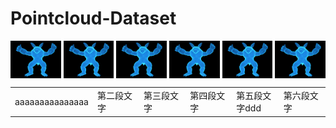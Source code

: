 # Pointcloud-Dataset
<div style="display: flex; justify-content: space-between; align-items: center; flex-wrap: wrap;">

<img src="https://github.com/LixiangZhao98/asset/blob/master/Project/PointCloud-Visualization-Tool/pic/Armadillo_ply.png" alt="Image 1" style="width: 16%;"/>
<img src="https://github.com/LixiangZhao98/asset/blob/master/Project/PointCloud-Visualization-Tool/pic/Armadillo_ply.png" alt="Image 2" style="width: 16%;"/>
<img src="https://github.com/LixiangZhao98/asset/blob/master/Project/PointCloud-Visualization-Tool/pic/Armadillo_ply.png" alt="Image 3" style="width: 16%;"/>
<img src="https://github.com/LixiangZhao98/asset/blob/master/Project/PointCloud-Visualization-Tool/pic/Armadillo_ply.png" alt="Image 4" style="width: 16%;"/>
<img src="https://github.com/LixiangZhao98/asset/blob/master/Project/PointCloud-Visualization-Tool/pic/Armadillo_ply.png" alt="Image 5" style="width: 16%;"/>
<img src="https://github.com/LixiangZhao98/asset/blob/master/Project/PointCloud-Visualization-Tool/pic/Armadillo_ply.png" alt="Image 6" style="width: 16%;"/>

<table>
  <tr>
    <td style="width:16%;">aaaaaaaaaaaaaaa</td>
    <td style="width:16%;">第二段文字</td>
    <td style="width:16%;">第三段文字</td>
    <td style="width:16%;">第四段文字</td>
    <td style="width:16%;">第五段文字ddd</td>
    <td style="width:16%;">第六段文字</td>
  </tr>
</table>
